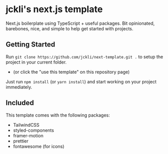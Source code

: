 # jckli's next.js template

Next.js boilerplate using TypeScript + useful packages. Bit opinionated, barebones, nice, and simple to help get started with projects.

## Getting Started

Run `git clone https://github.com/jckli/next-template.git .` to setup the project in your current folder.

-   (or click the "use this template" on this repository page)

Just run `npm install` (or `yarn install`) and start working on your project immediately.

## Included

This template comes with the following packages:

-   TailwindCSS
-   styled-components
-   framer-motion
-   prettier
-   fontawesome (for icons)